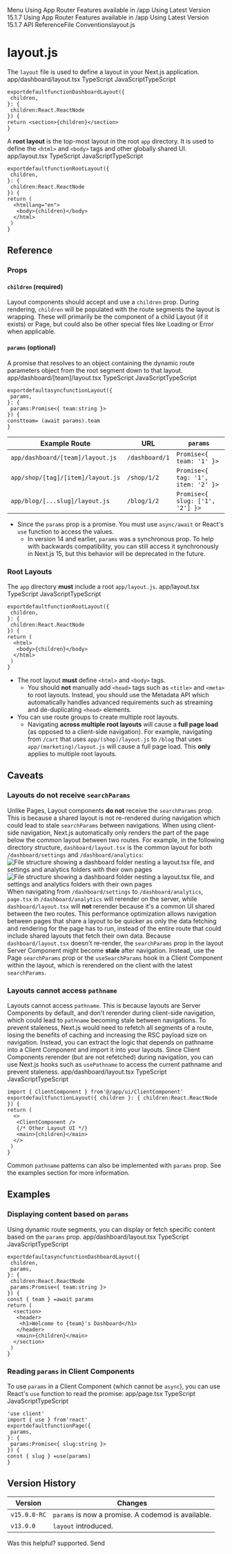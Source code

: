 Menu
Using App Router
Features available in /app
Using Latest Version
15.1.7
Using App Router
Features available in /app
Using Latest Version
15.1.7
API ReferenceFile Conventionslayout.js
# layout.js
The `layout` file is used to define a layout in your Next.js application.
app/dashboard/layout.tsx
TypeScript
JavaScriptTypeScript
```
exportdefaultfunctionDashboardLayout({
 children,
}: {
 children:React.ReactNode
}) {
return <section>{children}</section>
}
```

A **root layout** is the top-most layout in the root `app` directory. It is used to define the `<html>` and `<body>` tags and other globally shared UI.
app/layout.tsx
TypeScript
JavaScriptTypeScript
```
exportdefaultfunctionRootLayout({
 children,
}: {
 children:React.ReactNode
}) {
return (
  <htmllang="en">
   <body>{children}</body>
  </html>
 )
}
```

## Reference
### Props
#### `children` (required)
Layout components should accept and use a `children` prop. During rendering, `children` will be populated with the route segments the layout is wrapping. These will primarily be the component of a child Layout (if it exists) or Page, but could also be other special files like Loading or Error when applicable.
#### `params` (optional)
A promise that resolves to an object containing the dynamic route parameters object from the root segment down to that layout.
app/dashboard/[team]/layout.tsx
TypeScript
JavaScriptTypeScript
```
exportdefaultasyncfunctionLayout({
 params,
}: {
 params:Promise<{ team:string }>
}) {
constteam= (await params).team
}
```

Example Route| URL| `params`  
---|---|---  
`app/dashboard/[team]/layout.js`| `/dashboard/1`| `Promise<{ team: '1' }>`  
`app/shop/[tag]/[item]/layout.js`| `/shop/1/2`| `Promise<{ tag: '1', item: '2' }>`  
`app/blog/[...slug]/layout.js`| `/blog/1/2`| `Promise<{ slug: ['1', '2'] }>`  
  * Since the `params` prop is a promise. You must use `async/await` or React's `use` function to access the values. 
    * In version 14 and earlier, `params` was a synchronous prop. To help with backwards compatibility, you can still access it synchronously in Next.js 15, but this behavior will be deprecated in the future.


### Root Layouts
The `app` directory **must** include a root `app/layout.js`.
app/layout.tsx
TypeScript
JavaScriptTypeScript
```
exportdefaultfunctionRootLayout({
 children,
}: {
 children:React.ReactNode
}) {
return (
  <html>
   <body>{children}</body>
  </html>
 )
}
```

  * The root layout **must** define `<html>` and `<body>` tags. 
    * You should **not** manually add `<head>` tags such as `<title>` and `<meta>` to root layouts. Instead, you should use the Metadata API which automatically handles advanced requirements such as streaming and de-duplicating `<head>` elements.
  * You can use route groups to create multiple root layouts. 
    * Navigating **across multiple root layouts** will cause a **full page load** (as opposed to a client-side navigation). For example, navigating from `/cart` that uses `app/(shop)/layout.js` to `/blog` that uses `app/(marketing)/layout.js` will cause a full page load. This **only** applies to multiple root layouts.


## Caveats
### Layouts do not receive `searchParams`
Unlike Pages, Layout components **do not** receive the `searchParams` prop. This is because a shared layout is not re-rendered during navigation which could lead to stale `searchParams` between navigations.
When using client-side navigation, Next.js automatically only renders the part of the page below the common layout between two routes.
For example, in the following directory structure, `dashboard/layout.tsx` is the common layout for both `/dashboard/settings` and `/dashboard/analytics`:
![File structure showing a dashboard folder nesting a layout.tsx file, and settings and analytics folders with their own pages](https://nextjs.org/_next/image?url=%2Fdocs%2Flight%2Fshared-dashboard-layout.png&w=3840&q=75)![File structure showing a dashboard folder nesting a layout.tsx file, and settings and analytics folders with their own pages](https://nextjs.org/_next/image?url=%2Fdocs%2Fdark%2Fshared-dashboard-layout.png&w=3840&q=75)
When navigating from `/dashboard/settings` to `/dashboard/analytics`, `page.tsx` in `/dashboard/analytics` will rerender on the server, while `dashboard/layout.tsx` will **not** rerender because it's a common UI shared between the two routes.
This performance optimization allows navigation between pages that share a layout to be quicker as only the data fetching and rendering for the page has to run, instead of the entire route that could include shared layouts that fetch their own data.
Because `dashboard/layout.tsx` doesn't re-render, the `searchParams` prop in the layout Server Component might become **stale** after navigation.
Instead, use the Page `searchParams` prop or the `useSearchParams` hook in a Client Component within the layout, which is rerendered on the client with the latest `searchParams`.
### Layouts cannot access `pathname`
Layouts cannot access `pathname`. This is because layouts are Server Components by default, and don't rerender during client-side navigation, which could lead to `pathname` becoming stale between navigations. To prevent staleness, Next.js would need to refetch all segments of a route, losing the benefits of caching and increasing the RSC payload size on navigation.
Instead, you can extract the logic that depends on pathname into a Client Component and import it into your layouts. Since Client Components rerender (but are not refetched) during navigation, you can use Next.js hooks such as `usePathname` to access the current pathname and prevent staleness.
app/dashboard/layout.tsx
TypeScript
JavaScriptTypeScript
```
import { ClientComponent } from'@/app/ui/ClientComponent'
exportdefaultfunctionLayout({ children }: { children:React.ReactNode }) {
return (
  <>
   <ClientComponent />
   {/* Other Layout UI */}
   <main>{children}</main>
  </>
 )
}
```

Common `pathname` patterns can also be implemented with `params` prop.
See the examples section for more information.
## Examples
### Displaying content based on `params`
Using dynamic route segments, you can display or fetch specific content based on the `params` prop.
app/dashboard/layout.tsx
TypeScript
JavaScriptTypeScript
```
exportdefaultasyncfunctionDashboardLayout({
 children,
 params,
}: {
 children:React.ReactNode
 params:Promise<{ team:string }>
}) {
const { team } =await params
return (
  <section>
   <header>
    <h1>Welcome to {team}'s Dashboard</h1>
   </header>
   <main>{children}</main>
  </section>
 )
}
```

### Reading `params` in Client Components
To use `params` in a Client Component (which cannot be `async`), you can use React's `use` function to read the promise:
app/page.tsx
TypeScript
JavaScriptTypeScript
```
'use client'
import { use } from'react'
exportdefaultfunctionPage({
 params,
}: {
 params:Promise<{ slug:string }>
}) {
const { slug } =use(params)
}
```

## Version History
Version| Changes  
---|---  
`v15.0.0-RC`| `params` is now a promise. A codemod is available.  
`v13.0.0`| `layout` introduced.  
Was this helpful?
supported.
Send
